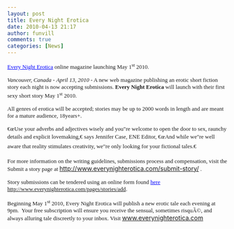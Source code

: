 ```yaml
---
layout: post
title: Every Night Erotica
date: 2010-04-13 21:17
author: funvill
comments: true
categories: [News]
---
```

<a href="http://www.everynighterotica.com/" target="_blank"><span style="font-family: Georgia; color: #0000ff; font-size: small;"><span style="text-decoration: underline;">Every Night Erotica</span></span></a><span style="font-family: Georgia; font-size: small;"> online magazine launching May 1<sup>st</sup> 2010. </span>

<span style="font-family: Georgia; font-size: small;"><em>Vancouver, Canada</em> - <em>April 13, 2010 -</em> A new web magazine publishing an erotic short fiction story each night is now accepting submissions. <strong>Every Night Erotica</strong> will launch with their first sexy short story May 1<sup>st</sup> 2010.</span>

<span style="font-family: Georgia; font-size: small;">All genres of erotica will be accepted; stories may be up to 2000 words in length and are meant for a mature audience, 18years+.</span>

<span style="font-family: Georgia; font-size: small;"> €œUse your adverbs and adjectives wisely and you&quot;re welcome to open the door to sex, raunchy details and explicit lovemaking,€ says Jennifer Case, ENE Editor, €œAnd while we&quot;re well aware that reality stimulates creativity, we&quot;re only looking for your fictional tales.€</span>

<span style="font-family: Georgia; font-size: small;">For more information on the writing guidelines, submissions process and compensation, visit the Submit a story page at </span><a href="http://www.everynighterotica.com/submit-story/" target="_blank"><span style="font-family: Georgia; color: #0000ff; font-size: small;"><span style="text-decoration: underline;">http://www.everynighterotica.com/submit-story/</span></span></a><span style="font-family: Georgia; font-size: small;"> .</span>

<span style="font-family: Georgia; font-size: small;">Story submissions can be tendered using an online form found </span><a href="http://www.everynighterotica.com/pages/stories/add" target="_blank"><span style="font-family: Georgia; color: #0000ff; font-size: small;"><span style="text-decoration: underline;">here</span></span></a><span style="font-family: Georgia; font-size: small;"> <a href="http://www.everynighterotica.com/pages/stories/add" target="_blank">http://www.everynighterotica.com/pages/stories/add</a>.</span>

<span style="font-family: Georgia; font-size: small;">Beginning May 1<sup>st</sup> 2010, Every Night Erotica will publish a new erotic tale each evening at 9pm.  Your free subscription will ensure you receive the sensual, sometimes risquÃ©, and always alluring tale discreetly to your inbox. Visit </span><a href="http://www.everynighterotica.com/" target="_blank"><span style="font-family: Georgia; color: #0000ff; font-size: small;"><span style="text-decoration: underline;">www.everynighterotica.com</span></span></a>
